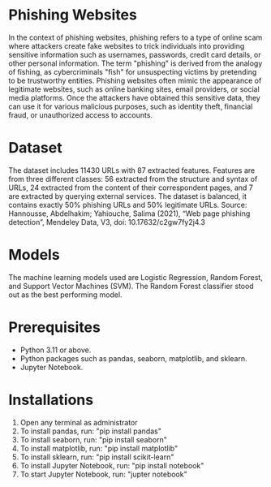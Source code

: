 # Phishing Websites
In the context of phishing websites, phishing refers to a type of online scam where attackers create fake websites to trick individuals into providing sensitive information such as usernames, passwords, credit card details, or other personal information. The term "phishing" is derived from the analogy of fishing, as cybercriminals "fish" for unsuspecting victims by pretending to be trustworthy entities. Phishing websites often mimic the appearance of legitimate websites, such as online banking sites, email providers, or social media platforms. Once the attackers have obtained this sensitive data, they can use it for various malicious purposes, such as identity theft, financial fraud, or unauthorized access to accounts.

# Dataset
The dataset includes 11430 URLs with 87 extracted features. Features are from three different classes: 56 extracted from the structure and syntax of URLs, 24 extracted from the content of their correspondent pages, and 7 are extracted by querying external services. The dataset is balanced, it contains exactly 50% phishing URLs and 50% legitimate URLs. Source: Hannousse, Abdelhakim; Yahiouche, Salima (2021), “Web page phishing detection”, Mendeley Data, V3, doi: 10.17632/c2gw7fy2j4.3

# Models
The machine learning models used are Logistic Regression, Random Forest, and Support Vector Machines (SVM). The Random Forest classifier stood out as the best performing model.

# Prerequisites
- Python 3.11 or above.
- Python packages such as pandas, seaborn, matplotlib, and sklearn.
- Jupyter Notebook.

# Installations
1. Open any terminal as administrator
2. To install pandas, run: "pip install pandas"
3. To install seaborn, run: "pip install seaborn"
4. To install matplotlib, run: "pip install matplotlib"
5. To install sklearn, run: "pip install scikit-learn"
6. To install Jupyter Notebook, run: "pip install notebook"
7. To start Jupyter Notebook, run: "jupter notebook"
